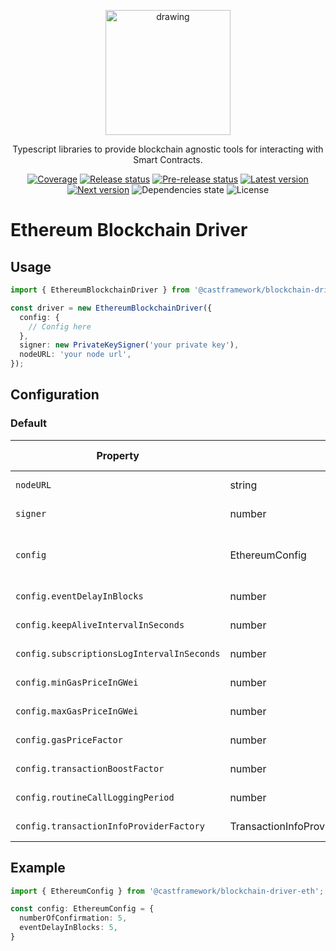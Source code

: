 <p align="center">
  <img src="https://www.cast-framework.com/wp-content/themes/forge-framework/img/logo-cast-w.svg" alt="drawing" width="200"/>
</p>


<p align="center">Typescript libraries to provide blockchain agnostic tools for interacting with Smart Contracts.</p>
<p align="center">
  <a href="https://codecov.io/gh/castframework/cast" target="_blank"><img alt="Coverage" src="https://codecov.io/gh/castframework/cast/branch/main/graph/badge.svg?token=3NKA7YJ31D" /></a>
  <a href="https://github.com/castframework/cast/actions/workflows/release.yml" target="_blank"><img alt="Release status" src="https://github.com/castframework/cast/actions/workflows/release.yml/badge.svg" /></a>
  <a href="https://github.com/castframework/cast/actions/workflows/main.yml" target="_blank"><img alt="Pre-release status" src="https://github.com/castframework/cast/actions/workflows/main.yml/badge.svg" /></a>
  <a href="https://www.npmjs.com/package/@castframework/transaction-manager" target="_blank"><img alt="Latest version"src="https://img.shields.io/npm/v/@castframework/transaction-manager/latest" /></a>
  <a href="https://www.npmjs.com/package/@castframework/transaction-manager" target="_blank"><img alt="Next version" src="https://img.shields.io/npm/v/@castframework/transaction-manager/next"></a>
  <img alt="Dependencies state" src="https://img.shields.io/librariesio/github/castframework/cast">
  <img alt="License" src="https://img.shields.io/github/license/castframework/cast">
</p>

# Ethereum Blockchain Driver

## Usage

```typescript
import { EthereumBlockchainDriver } from '@castframework/blockchain-driver-eth';

const driver = new EthereumBlockchainDriver({
  config: {
    // Config here
  },
  signer: new PrivateKeySigner('your private key'),
  nodeURL: 'your node url',
});
```

## Configuration

### Default

| Property | Type | Description | Default value |
| ------- | ----------- | ----------- | ----------- |
| `nodeURL` | string | TODO description |  5 |
| `signer` | number | TODO description |  5 |
| `config` | EthereumConfig | Ethereum driver configuration object | See below  |
| `config.eventDelayInBlocks` | number | TODO description |  5 |
| `config.keepAliveIntervalInSeconds` | number | TODO description |  10 |
| `config.subscriptionsLogIntervalInSeconds` | number | TODO description |  10 |
| `config.minGasPriceInGWei` | number | TODO description |  100 |
| `config.maxGasPriceInGWei` | number | TODO description |  350 |
| `config.gasPriceFactor` | number | TODO description |  1.2 |
| `config.transactionBoostFactor` | number | TODO description |  1.2 |
| `config.routineCallLoggingPeriod` | number | TODO description |  0 |
| `config.transactionInfoProviderFactory` | TransactionInfoProviderFactory\<EthereumBlockchainDriver\> | TODO description |  0 |

## Example

```typescript
import { EthereumConfig } from '@castframework/blockchain-driver-eth';

const config: EthereumConfig = {
  numberOfConfirmation: 5,
  eventDelayInBlocks: 5,
}
```
